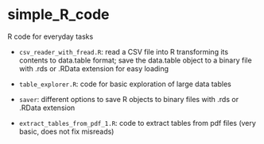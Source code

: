 # simple_R_code
R code for everyday tasks

* `csv_reader_with_fread.R`: read a CSV file into R transforming its contents to data.table format;
  save the data.table object to a binary file with .rds or .RData extension for easy loading

* `table_explorer.R`: code for basic exploration of large data tables

* `saver`: different options to save R objects to binary files with .rds or .RData extension

* `extract_tables_from_pdf_1.R`: code to extract tables from pdf files (very basic, does not fix
  misreads)
